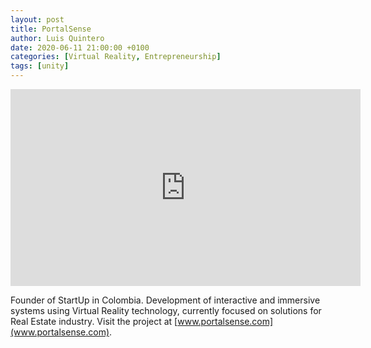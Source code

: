 ```yaml
---
layout: post
title: PortalSense
author: Luis Quintero
date: 2020-06-11 21:00:00 +0100
categories: [Virtual Reality, Entrepreneurship]
tags: [unity]
---
```



<iframe width="560" height="315" src="https://www.youtube.com/embed/UIod_tPfdN0?rel=0" frameborder="0" allow="encrypted-media" allowfullscreen></iframe>


Founder of StartUp in Colombia. Development of interactive and immersive systems using Virtual Reality technology, currently focused on solutions for Real Estate industry. Visit the project at [www.portalsense.com](www.portalsense.com).

